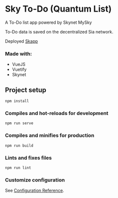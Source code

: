 # Sky To-Do (Quantum List)

A To-Do list app powered by Skynet MySky

To-Do data is saved on the decentralized Sia network.

Deployed [Skapp](https://1003ufmj0svu0omeebgcdndqtk0kseemp1jb5ohspnhudiifuo3ncig.siasky.net/#/)

### Made with:

- VueJS
- Vuetify
- Skynet

## Project setup

```
npm install
```

### Compiles and hot-reloads for development

```
npm run serve
```

### Compiles and minifies for production

```
npm run build
```

### Lints and fixes files

```
npm run lint
```

### Customize configuration

See [Configuration Reference](https://cli.vuejs.org/config/).

